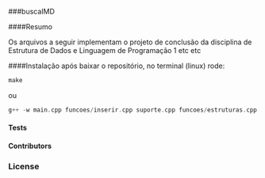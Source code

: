 
###buscaIMD

####Resumo

Os arquivos a seguir implementam o projeto de conclusão da disciplina de Estrutura de Dados e Linguagem de Programação 1 etc etc


####Instalação
após baixar o repositório, no terminal (linux) rode:

```c++
make
```

ou 

```c++
g++ -w main.cpp funcoes/inserir.cpp suporte.cpp funcoes/estruturas.cpp funcoes/remover.cpp funcoes/listar.cpp funcoes/buscar.cpp funcoes/listabusca.cpp -o buscaIMD -std=c++11
```


#### Tests


#### Contributors


### License



